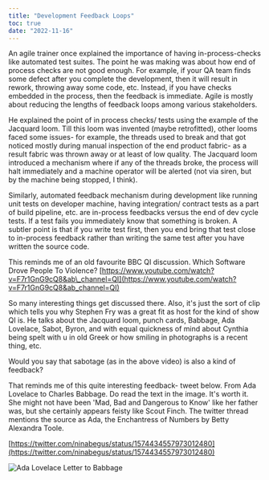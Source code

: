 ```yaml
---
title: "Development Feedback Loops"
toc: true
date: "2022-11-16"
---
```


An agile trainer once explained the importance of having in-process-checks like automated test suites. The point he was making was about how end of process checks are not good enough. For example, if your QA team finds some defect after you complete the development, then it will result in rework, throwing away some code, etc. Instead, if you have checks embedded in the process, then the feedback is immediate. Agile is mostly about reducing the lengths of feedback loops among various stakeholders.

He explained the point of in process checks/ tests using the example of the Jacquard loom. Till this loom was invented (maybe retrofitted), other looms faced some issues- for example, the threads used to break and that got noticed mostly during manual inspection of the end product fabric- as a result fabric was thrown away or at least of low quality. The Jacquard loom introduced a mechanism where if any of the threads broke, the process will halt immediately and a machine operator will be alerted (not via siren, but by the machine being stopped, I think).

Similarly, automated feedback mechanism during development like running unit tests on developer machine, having integration/ contract tests as a part of build pipeline, etc. are in-process feedbacks versus the end of dev cycle tests. If a test fails you immediately know that something is broken. A subtler point is that if you write test first, then you end bring that test close to in-process feedback rather than writing the same test after you have written the source code.

This reminds me of an old favourite BBC QI discussion. Which Software Drove People To Violence? [https://www.youtube.com/watch?v=F7r1GnG9cQ8&ab\_channel=QI](https://www.youtube.com/watch?v=F7r1GnG9cQ8&ab_channel=QI)

So many interesting things get discussed there. Also, it's just the sort of clip which tells you why Stephen Fry was a great fit as host for the kind of show QI is. He talks about the Jacquard loom, punch cards, Babbage, Ada Lovelace, Sabot, Byron, and with equal quickness of mind about Cynthia being spelt with u in old Greek or how smiling in photographs is a recent thing, etc.

Would you say that sabotage (as in the above video) is also a kind of feedback?

That reminds me of this quite interesting feedback- tweet below. From Ada Lovelace to Charles Babbage. Do read the text in the image. It's worth it. She might not have been 'Mad, Bad and Dangerous to Know' like her father was, but she certainly appears feisty like Scout Finch. The twitter thread mentions the source as Ada, the Enchantress of Numbers by Betty Alexandra Toole.

[https://twitter.com/ninabegus/status/1574434557973012480](https://twitter.com/ninabegus/status/1574434557973012480)


![Ada Lovelace Letter to Babbage](/images/Ada_Lovelace_Letter_To_Babbage.jpg "Ada Lovelace Letter to Babbage")
